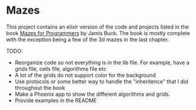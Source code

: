 # Mazes

This project contains an elixir version of the code and projects listed in the book [Mazes for Programmers](https://pragprog.com/titles/jbmaze/mazes-for-programmers/)
by Jamis Buck. The book is mostly complete with the exception being a few of the 3d mazes in the last chapter.

TODO:
* Reorganize code so not everything is in the lib file. For example, have a grids file, cells file, algorithms file etc
* A lot of the grids do not support color for the background
* Use protocols or some better way to handle the "inheritence" that I did throughout the book
* Make a Phoenix app to show the different algorithms and grids.
* Provide examples in the README


